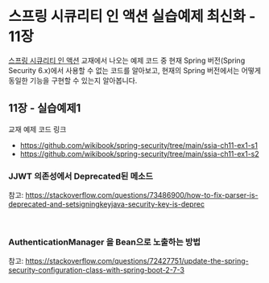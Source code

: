 # 스프링 시큐리티 인 액션 실습예제 최신화 - 11장

[스프링 시큐리티 인 액션](https://www.yes24.com/Product/Goods/112200347) 교재에서 나오는 예제 코드 중 현재 Spring 버전(Spring Security 6.x)에서 사용할 수 없는 코드를 알아보고, 현재의 Spring 버전에서는 어떻게 동일한 기능을 구현할 수 있는지 알아봅니다.

## 11장 - 실습예제1

교재 예제 코드 링크

- https://github.com/wikibook/spring-security/tree/main/ssia-ch11-ex1-s1
- https://github.com/wikibook/spring-security/tree/main/ssia-ch11-ex1-s2

### JJWT 의존성에서 Deprecated된 메소드

참고: https://stackoverflow.com/questions/73486900/how-to-fix-parser-is-deprecated-and-setsigningkeyjava-security-key-is-deprec

<br>

### AuthenticationManager 을 Bean으로 노출하는 방법

참고: https://stackoverflow.com/questions/72427751/update-the-spring-security-configuration-class-with-spring-boot-2-7-3

<br>